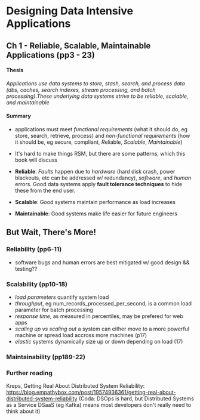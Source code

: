 # Designing Data Intensive Applications

## Ch 1 - Reliable, Scalable, Maintainable Applications (pp3 - 23)

#### Thesis

 *Applications use data systems to store, stash, search, and process data (dbs, caches, search indexes, stream processing, and batch processing).These underlying data systems strive to be reliable, scalable, and maintainable*

#### Summary

- applications must meet _functional requirements_ (what it should do, eg store, search, retrieve, process) and _non-functional requirements_ (how it should be, eg secure, compliant, *R*eliable, *Scalable*, *Maintainable*)

- It's hard to make things RSM, but there are some patterns, which this book will discuss

- **Reliable**: _Faults_ happen due to _hardware_ (hard disk crash, power blackouts, etc can be addressed w/ redundancy), _software_, and _human_ errors. Good data systems apply **fault tolerance techniques** to hide these from the end user. 

- **Scalable**: Good systems maintain performance as load increases

- **Maintainable**: Good systems make life easier for future engineers

## But Wait, There's More!

### Reliability (pp6-11)
- software bugs and human errors are best mitigated w/ good design && testing??

### Scalability (pp10-18)
- _load parameters_ quantify system load
- _throughput_, eg num_records_processed_per_second, is a common load parameter for batch processing
- _response time_, as measured in percentiles, may be prefered for web apps
- _scaling up vs scaling out_ a system can either move to a more powerful machine or spread load accross more machines (p17)
- _elastic_ systems dynamically size up or down depending on load (17)

### Maintainability (pp189-22)


### Further reading 

Kreps, Getting Real About Distributed System Reliability: https://blog.empathybox.com/post/19574936361/getting-real-about-distributed-system-reliability (Coda: DSOps is hard, but Distributed Systems as a Service DSaaS (eg Kafka) means most developers don't really need to think about it)


